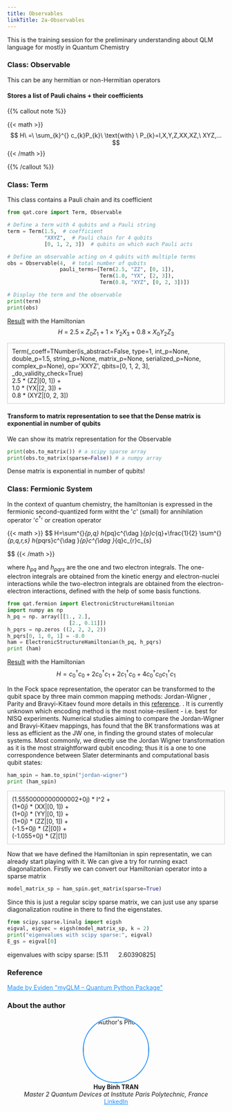 ```yaml
---
title: Observables 
linkTitle: 2a-Observables  
---
```


This is the training session for the preliminary understanding about QLM language for mostly in Quantum Chemistry 



<!--more-->

### Class: Observable

This can be any hermitian or non-Hermitian operators
#### Stores a list of Pauli chains + their coefficients

{{% callout note %}}

{{< math >}}
$$
H\  =\  \sum_{k}^{} c_{k}P_{k}\  \text{with} \  P_{k}=I,X,Y,Z,XX,XZ,\  XYZ,...
$$
{{< /math >}}

{{% /callout %}}



### Class: Term
This class contains a Pauli chain and its coefficient






```python {class="my-class" id="my-codeblock" lineNos=inline tabWidth=2}
from qat.core import Term, Observable

# Define a term with 4 qubits and a Pauli string
term = Term(1.5,  # coefficient
            "XXYZ",  # Pauli chain for 4 qubits
            [0, 1, 2, 3])  # qubits on which each Pauli acts

# Define an observable acting on 4 qubits with multiple terms
obs = Observable(4,  # total number of qubits
                 pauli_terms=[Term(2.5, "ZZ", [0, 1]),
                              Term(1.0, "YX", [2, 3]),
                              Term(0.8, "XYZ", [0, 2, 3])])

# Display the term and the observable
print(term)
print(obs)

```
<u>Result</u> with the Hamiltonian $$H\  =\  2.5\times Z_{0}Z_{1}+1\times Y_{2}X_{3}+0.8\times X_{0}Y_{2}Z_{3}$$

<div style="border:1px solid #ccc; padding: 10px">
Term(_coeff=TNumber(is_abstract=False, type=1, int_p=None, double_p=1.5, string_p=None, matrix_p=None, serialized_p=None, complex_p=None), op='XXYZ', qbits=[0, 1, 2, 3], _do_validity_check=True)<br/>
2.5 * (ZZ|[0, 1]) +<br/>
1.0 * (YX|[2, 3]) +<br/>
0.8 * (XYZ|[0, 2, 3])
</div>

#### Transform to matrix representation to see that the Dense matrix is exponential in number of qubits
 We can show its matrix representation for the Observable 
 ```python {class="my-class" id="my-codeblock" lineNos=inline tabWidth=2}
print(obs.to_matrix()) # a scipy sparse array
print(obs.to_matrix(sparse=False)) # a numpy array
```
Dense matrix is exponential in number of qubits!


### Class: Fermionic System

In the context of quantum chemistry, the hamiltonian is expressed in the fermionic second-quantized form witht the '$c$' (small) for annihilation operator
'$c^{\dag }$' or creation operator

{{< math >}}
$$
    H=\sum^{}_{p,q} h_{pq}c^{\dag }_{p}c_{q}+\frac{1}{2} \sum^{}_{p,q,r,s} h_{pqrs}c^{\dag }_{p}c^{\dag }_{q}c_{r}c_{s}

$$
{{< /math >}}

where $h_{pq}$ and $h_{pqrs}$ are the one and two electron integrals. The one-electron integrals are obtained from the kinetic energy and electron-nuclei interactions while the two-electron integrals are obtained from the electron-electron interactions, defined with the help of some basis functions.

```python {class="my-class" id="my-codeblock" lineNos=inline tabWidth=2}
from qat.fermion import ElectronicStructureHamiltonian
import numpy as np
h_pq = np. array([[1., 2.],
                    [2., 0.11]])
h_pqrs = np.zeros ((2, 2, 2, 2))
h_pqrs[0, 1, 0, 1] = -8.0
ham = ElectronicStructureHamiltonian(h_pq, h_pqrs)
print (ham)

```
<u>Result</u> with the Hamiltonian $$H = c_0^\dagger c_0 + 2c_0^\dagger c_1 + 2c_1^\dagger c_0 + 4c_0^\dagger c_0 c_1^\dagger c_1
$$

In the Fock space representation, the operator can be transformed to the qubit space by three main common mapping methods: Jordan-Wigner , Parity and Bravyi-Kitaev found more details in this [reference](https://arxiv.org/pdf/1208.5986).  . It is currently unknown which encoding method is the most noise-resilient - i.e.
best for NISQ experiments. Numerical studies aiming to compare the Jordan-Wigner and Bravyi-Kitaev mappings, has found that the BK transformations was at less as efficient as the JW one, in finding the ground states of molecular systems. Most commonly, we directly use the Jordan Wigner transformation as it is the most straightforward qubit encoding; thus it is a one to one correspondence between Slater determinants and computational basis qubit states:

```python {class="my-class" id="my-codeblock" lineNos=inline tabWidth=2}
ham_spin = ham.to_spin("jordan-wigner")
print (ham_spin)

```
<div style="border:1px solid #ccc; padding: 10px">
(1.5550000000000002+0j) * I^2 + <br/>
(1+0j) * (XX|[0, 1]) + <br/>
(1+0j) * (YY|[0, 1]) + <br/>
(1+0j) * (ZZ|[0, 1]) + <br/>
(-1.5+0j) * (Z|[0])  + <br/>
(-1.055+0j) * (Z|[1])
</div>

Now that we have defined the Hamiltonian in spin representatin, we can already start playing with it. We can give a try for running exact diagonalization. Firstly we can  convert our Hamiltonian operator into a sparse matrix

```python {class="my-class" id="my-codeblock" lineNos=inline tabWidth=2}
model_matrix_sp = ham_spin.get_matrix(sparse=True)

```

Since this is just a regular scipy sparse matrix, we can just use any sparse diagonalization routine in there to find the eigenstates. 

```python {class="my-class" id="my-codeblock" lineNos=inline tabWidth=2}
from scipy.sparse.linalg import eigsh
eigval, eigvec = eigsh(model_matrix_sp, k = 2)
print("eigenvalues with scipy sparse:", eigval)
E_gs = eigval[0]
```
eigenvalues with scipy sparse:  [5.11&nbsp;&nbsp;&nbsp;&nbsp;&nbsp;&nbsp;2.60390825]


### **Reference**

<a href="https://myqlm.github.io/" style="color:#1E90FF;">
Made by Eviden "myQLM – Quantum Python Package"
</a>


### **About the author**



<div align="center">
  <img src="/uploads/notebook2a/huybinh.png" alt="Author's Photo" width="150" style="border-radius: 50%; border: 2px solid #1E90FF;">
  <br>
  <strong>Huy Binh TRAN</strong>
  <br>
  <em>Master 2 Quantum Devices at Institute Paris Polytechnic, France</em>
  <br>
  <a href="https://www.linkedin.com/in/huybinhtran/" style="color:#1E90FF;">LinkedIn</a>
</div>